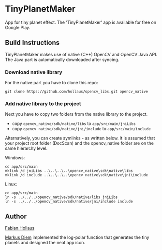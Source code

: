 # TinyPlanetMaker
App for tiny planet effect.
The 'TinyPlanetMaker' app is available for free on Google Play.

## Build Instructions
TinyPlanetMaker makes use of native (C++) OpenCV and OpenCV Java API. The Java part is automatically downloaded after syncing.
### Download native library
For the native part you have to clone this repo:

```shell
git clone https://github.com/hollaus/opencv_libs.git opencv_native
```
### Add native library to the project
Next you have to copy two folders from the native library to the project.
- copy `opencv_native/sdk/native/libs` to `app/src/main/jniLibs`
- copy `opencv_native/sdk/native/jni/include` to `app/src/main/include`

Alternatively, you can create symlinks - as written below. It is assumed that your project root folder (DocScan) and the opencv_native folder are on the same hierarchy level.

Windows:

```shell
cd app/src/main
mklink /d jniLibs ..\..\..\..\opencv_native\sdk\native\libs
mklink /d include ..\..\..\..\opencv_native\sdk\native\jni\include
```

Linux:
```shell
cd app/src/main
ln -s ../../../opencv_native/sdk/native/libs jniLibs
ln -s ../../../opencv_native/sdk/native/jni/include include
```


## Author
[Fabian Hollaus](https://github.com/hollaus/)

[Markus Diem](https://github.com/diemmarkus/) implemented the log-polar function that generates the tiny planets and designed the neat app icon.
